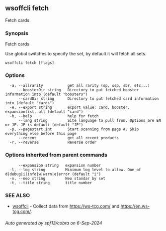 ## wsoffcli fetch

Fetch cards

### Synopsis

Fetch cards

Use global switches to specify the set, by default it will fetch all sets.

```
wsoffcli fetch [flags]
```

### Options

```
  -a, --allrarity           get all rarity (sp, ssp, sbr, etc...)
      --boosterDir string   Directory to put fetched booster information into (default "boosters")
      --cardDir string      Directory to put fetched card information into (default "cards")
  -e, --export string       export value: card, booster, expansionlist, all (default "card")
  -h, --help                help for fetch
      --lang string         Site language to pull from. Options are EN or JP. JP is default (default "JP")
  -p, --pagestart int       Start scanning from page #. Skip everything else before this page
      --recent              get all recent products
  -r, --reverse             Reverse order
```

### Options inherited from parent commands

```
      --expansion string   expansion number
  -l, --log string         Minimum log level to allow. One of d|debug|i|info|w|warn|e|error (default "i")
  -n, --neo string         Neo standar by set
  -t, --title string       title number
```

### SEE ALSO

* [wsoffcli](../README.md)	 - Collect data from https://ws-tcg.com/ and https://en.ws-tcg.com/.

###### Auto generated by spf13/cobra on 6-Sep-2024
